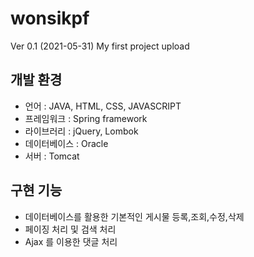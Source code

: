 # wonsikpf
Ver 0.1 (2021-05-31)
My first project upload

## 개발 환경
- 언어 : JAVA, HTML, CSS, JAVASCRIPT
- 프레임워크 : Spring framework
- 라이브러리 : jQuery, Lombok
- 데이터베이스 : Oracle
- 서버 : Tomcat

## 구현 기능
- 데이터베이스를 활용한 기본적인 게시물 등록,조회,수정,삭제
- 페이징 처리 및 검색 처리
- Ajax 를 이용한 댓글 처리
